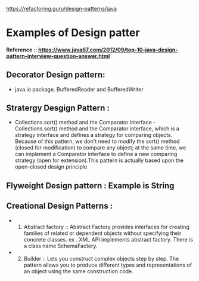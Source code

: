 https://refactoring.guru/design-patterns/java


# Examples of Design patter

#### Reference :: https://www.java67.com/2012/09/top-10-java-design-pattern-interview-question-answer.html

## Decorator Design pattern:
  - java.io package. BufferedReader and BufferedWriter 
 
## Stratergy Desgign Pattern : 
  - Collections.sort() method and the Comparator interface
  -Collections.sort() method and the Comparator interface, which is a strategy interface and defines a strategy for comparing objects. Because of this pattern, we don't need to       modify the sort() method (closed for modification) to compare any object; at the same time, we can implement a Comparator interface to define a new comparing strategy (open       for extension).This pattern is actually based upon the open-closed design principle
  
  
## Flyweight Design pattern : Example is String 
     




## Creational Design Patterns : 
  - 1. Abstract factory :: Abstract Factory provides interfaces for creating families of related or dependent objects without specifying their concrete classes.
        ex . XML API implements abstract factory. There is a class name SchemaFactory. 
  
  - 2. Builder :: Lets you construct complex objects step by step. The pattern allows you to produce different types
                  and representations of an object using the same construction code.
